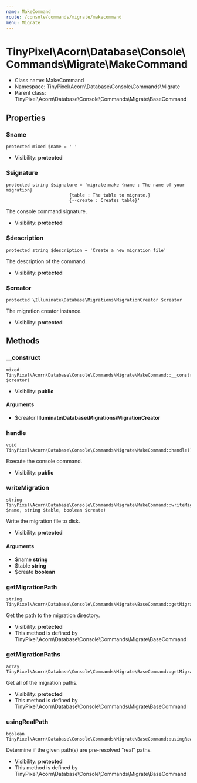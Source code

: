 ```yaml
---
name: MakeCommand
route: /console/commands/migrate/makecommand
menu: Migrate
---
```



TinyPixel\Acorn\Database\Console\Commands\Migrate\MakeCommand
===============



* Class name: MakeCommand
* Namespace: TinyPixel\Acorn\Database\Console\Commands\Migrate
* Parent class: TinyPixel\Acorn\Database\Console\Commands\Migrate\BaseCommand





Properties
----------


### $name

    protected mixed $name = ' '





* Visibility: **protected**


### $signature

    protected string $signature = 'migrate:make {name : The name of your migration}
                            {table : The table to migrate.}
                            {--create : Creates table}'

The console command signature.



* Visibility: **protected**


### $description

    protected string $description = 'Create a new migration file'

The description of the command.



* Visibility: **protected**


### $creator

    protected \Illuminate\Database\Migrations\MigrationCreator $creator

The migration creator instance.



* Visibility: **protected**


Methods
-------


### __construct

    mixed TinyPixel\Acorn\Database\Console\Commands\Migrate\MakeCommand::__construct(\Illuminate\Database\Migrations\MigrationCreator $creator)





* Visibility: **public**


#### Arguments
* $creator **Illuminate\Database\Migrations\MigrationCreator**



### handle

    void TinyPixel\Acorn\Database\Console\Commands\Migrate\MakeCommand::handle()

Execute the console command.



* Visibility: **public**




### writeMigration

    string TinyPixel\Acorn\Database\Console\Commands\Migrate\MakeCommand::writeMigration(string $name, string $table, boolean $create)

Write the migration file to disk.



* Visibility: **protected**


#### Arguments
* $name **string**
* $table **string**
* $create **boolean**



### getMigrationPath

    string TinyPixel\Acorn\Database\Console\Commands\Migrate\BaseCommand::getMigrationPath()

Get the path to the migration directory.



* Visibility: **protected**
* This method is defined by TinyPixel\Acorn\Database\Console\Commands\Migrate\BaseCommand




### getMigrationPaths

    array TinyPixel\Acorn\Database\Console\Commands\Migrate\BaseCommand::getMigrationPaths()

Get all of the migration paths.



* Visibility: **protected**
* This method is defined by TinyPixel\Acorn\Database\Console\Commands\Migrate\BaseCommand




### usingRealPath

    boolean TinyPixel\Acorn\Database\Console\Commands\Migrate\BaseCommand::usingRealPath()

Determine if the given path(s) are pre-resolved "real" paths.



* Visibility: **protected**
* This method is defined by TinyPixel\Acorn\Database\Console\Commands\Migrate\BaseCommand



